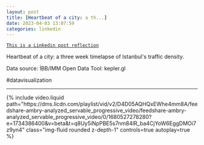```yaml
---
layout: post
title: [Heartbeat of a city: a th...]
date: 2023-04-03 13:07:59
categories: linkedin
---
```


[`This is a Linkedin post reflection`](https://www.linkedin.com/feed/update/urn:li:activity:7048642289899835393)

Heartbeat of a city: a three week timelapse of Istanbul's traffic density.

Data source: İBB/IMM Open Data
Tool: kepler.gl

#datavisualization

<hr>
<div class="row mt-3">
<div class="col-sm mt-3 mt-md-0">{% include video.liquid path="https://dms.licdn.com/playlist/vid/v2/D4D05AQHQxEWhe4mm8A/feedshare-ambry-analyzed_servable_progressive_video/feedshare-ambry-analyzed_servable_progressive_video/0/1680527278280?e=1734386400&v=beta&t=q8Uy5iNpPBE5s7nm84lR_ba4CjYoW6EggDMOi7z9yn4" class="img-fluid rounded z-depth-1" controls=true autoplay=true %}</div>


</div>
